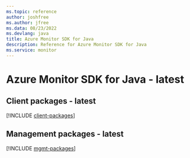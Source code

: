 ```yaml
---
ms.topic: reference
author: joshfree
ms.author: jfree
ms.data: 08/23/2022
ms.devlang: java
title: Azure Monitor SDK for Java
description: Reference for Azure Monitor SDK for Java
ms.service: monitor
---
```

# Azure Monitor SDK for Java - latest

## Client packages - latest
[!INCLUDE [client-packages](monitor-client-index.md)]
## Management packages - latest
[!INCLUDE [mgmt-packages](monitor-mgmt-index.md)]